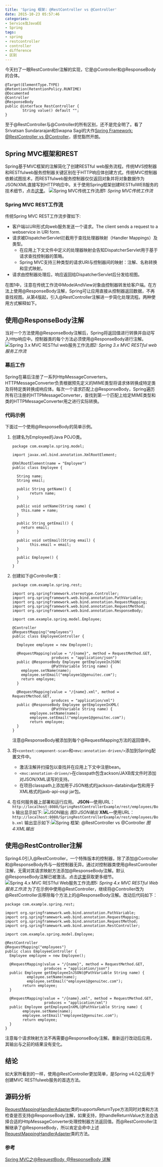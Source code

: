 ```yaml
---
title: 'Spring 框架: @RestController vs @Controller'
date: 2015-10-23 05:57:46
categories: 
- Service及JavaEE
- Spring
tags: 
- spring
- restcontroller
- controller
- difference
- 区别
---
```

今天扫了一眼RestController注解的实现，它是@Controller和@ResponseBody的合体。
```
@Target(ElementType.TYPE)
@Retention(RetentionPolicy.RUNTIME)
@Documented
@Controller
@ResponseBody
public @interface RestController {
        String value() default "";
}
```

至于@RestController与@Controller的所有区别，还不是完全明了。看了Srivatsan	Sundararajan和Swapna Sagi的大作[Spring Framework: @RestController vs @Controller](https://www.genuitec.com/spring-frameworkrestcontroller-vs-controller/)，感觉豁然开朗。

## Spring MVC框架和REST

Spring基于MVC框架的注解简化了创建RESTful web服务流程。传统MVS控制器和RESTfulweb服务控制器关键区别在于HTTP响应体创建方式。传统MVC控制器依赖试图技术，而RESTfulweb服务控制器仅仅返回对象并将对象数据作为JSON/XML直接写到HTTP响应中。关于使用Spring框架创建RESTfulWEB服务的技术细节，点击[这里](http://docs.spring.io/spring-framework/docs/current/spring-framework-reference/html/mvc.html)。
![Spring MVC传统工作流](/images/2015/10/0026uWfMzy7evDAilis5c.png)_图1: Spring MVC传统工作流_

### Spring MVC REST工作流

传统Spring MVC REST工作流步骤如下:
- 客户端以URI形式向web服务发送一个请求。The client sends a request to a webservice in URI form.
- 请求被DispatcherServlet拦截用于查找处理器映射（Handler Mappings）及类型。
  - 在应用上下文文件中定义的处理器映射会告知DispatcherServlet用于基于请求查找控制器的策略。
  - Spring MVC支持三种类型的请求URI与控制器间的映射：注解、名称转换和显式映射。
- 请求由控制器处理后，响应返回给DispatcherServlet后分发给视图。

在图1中，注意在传统工作流中ModelAndView对象由控制器转发给客户端。在方法上使用@ResponseBody注解，Spring可让应用直接从控制器返回数据，不再查找视图。从第4版起，引入@RestController注解进一步简化处理流程。两种使用方式解释如下。

## 使用@ResponseBody注解

当对一个方法使用@ResponseBody注解后，Spring将返回值进行转换并自动写入Http响应中。控制器类的每个方法必须使用@ResponseBody进行注解。
![Spring 3.x MVC RESTful web服务工作流](/images/2015/10/0026uWfMzy7evNBnXfSfc.png)_图2: Spring 3.x MVC RESTful web服务工作流_

### 幕后工作

Spring在幕后注册了一系列HttpMessageConverters。HTTPMessageConverter负责根据预先定义的MIME类型将请求体转换成特定类及将特定类转换成响应体。每次一个请求匹配上@ResponseBody，Spring遍历所有已注册的HTTPMessageConverter，查找到第一个匹配上给定MIME类型和类的HTTPMessageConverter用之进行实际转换。

### 代码示例

下面过一个使用@ResponseBody的简单示例。

1. 创建名为Employee的Java POJO类。
   ```
   package com.example.spring.model;
    
   import javax.xml.bind.annotation.XmlRootElement;
    
   @XmlRootElement(name = "Employee")
   public class Employee {
    
     String name;
     String email;
    
     public String getName() {
           return name;
     }
    
     public void setName(String name) {
       this.name = name;
     }
    
     public String getEmail() {
       return email;
     }
    
     public void setEmail(String email) {
           this.email = email;
     }
    
     public Employee() {
     }
   }
   ```
2. 创建如下@Controller类：
   ```
   package com.example.spring.rest;
    
   import org.springframework.stereotype.Controller;
   import org.springframework.web.bind.annotation.PathVariable;
   import org.springframework.web.bind.annotation.RequestMapping;
   import org.springframework.web.bind.annotation.RequestMethod;
   import org.springframework.web.bind.annotation.ResponseBody;
    
   import com.example.spring.model.Employee;
    
   @Controller
   @RequestMapping("employees")
   public class EmployeeController {
    
     Employee employee = new Employee();
    
     @RequestMapping(value = "/{name}", method = RequestMethod.GET, 
                     produces = "application/json")
     public @ResponseBody Employee getEmployeeInJSON(
                     @PathVariable String name) {
       employee.setName(name);
       employee.setEmail("employee1@genuitec.com");
       return employee;
     }
    
     @RequestMapping(value = "/{name}.xml", method = RequestMethod.GET, 
                     produces = "application/xml")
     public @ResponseBody Employee getEmployeeInXML(
                     @PathVariable String name) {
           employee.setName(name);
           employee.setEmail("employee1@genuitec.com");
           return employee;
     }
   }
   ```
   注意@ResponseBody被添加到每个@RequestMapping方法的返回值中。

3. 将`<context:component-scan>`和`<mvc:annotation-driven/>`添加到Spring配置文件中。
    - 激活注解并扫描包以查找并在应用上下文中注册bean。
    - `<mvc:annotation-driven/>`在classpath包含ackson/JAXB库文件时添加对JSON/XML读写的支持。
    - 在项目classpath上添加用于JSON格式的jackson-databindjar包和用于XML格式的jaxb-api-osgi jar包。
4. 在任何服务器上部署和运行应用。
   **JSON**—使用URL：`http://localhost:8080/SpringRestControllerExample/rest/employees/Bob` 输出显示如下:
   ![JSON输出](/images/2015/10/0026uWfMzy7evNZL66i96.png)
   _图3:JSON输出_
   **XML**—使用URL：`http://localhost:8080/SpringRestControllerExample/rest/employees/Bob.xml`
   输出显示如下:![Spring 框架: @RestController vs @Controller](/images/2015/10/0026uWfMzy7evNUZcX7b9.jpg)
   _图4:XML输出_

## 使用@RestController注解

Spring4.0引入@RestController，一个特殊版本的控制器，除了添加@Controller和@ResponseBody外与一般控制器无异。通过对控制器类使用@RestController注解，无需对其请求映射方法添加@ResponseBody注解。默认@ResponseBody注解已被激活。点击[这里](http://docs.spring.io/spring/docs/current/javadoc-api/org/springframework/web/bind/annotation/RestController.html)获取更多细节。
![Spring 4.x MVC RESTful Web服务工作流](/images/2015/10/0026uWfMzy7evOq7K6c20.png)_图5: Spring 4.x MVC RESTful Web服务工作流_
为了在示例中使用@RestController，继续将@Controller改为@RestController且移除每个方法上的@ResponseBody注解。改动后代码如下：
```
package com.example.spring.rest;
 
import org.springframework.web.bind.annotation.PathVariable;
import org.springframework.web.bind.annotation.RequestMapping;
import org.springframework.web.bind.annotation.RequestMethod;
import org.springframework.web.bind.annotation.RestController;
 
import com.example.spring.model.Employee;
 
@RestController
@RequestMapping("employees")
public class EmployeeController {
  Employee employee = new Employee();
 
  @RequestMapping(value = "/{name}", method = RequestMethod.GET, 
                  produces = "application/json")
  public Employee getEmployeeInJSON(@PathVariable String name) {
          employee.setName(name);
          employee.setEmail("employee1@genuitec.com");
        return employee; 
  }
 
  @RequestMapping(value = "/{name}.xml", method = RequestMethod.GET, 
                  produces = "application/xml")
  public Employee getEmployeeInXML(@PathVariable String name) {
        employee.setName(name);
        employee.setEmail("employee1@genuitec.com");
        return employee;
  }
}
```
注意每个请求映射方法不再需要@ResponseBody注解。重新运行改动后应用，其输出与之前的结果没有变化。

## 结论

如大家所看到的一样，使用@RestController更加简单，是Spring v4.0之后用于创建MVC RESTfulweb服务的首选方法。

## 源码分析

[RequestMappingHandlerAdapter](https://github.com/spring-projects/spring-framework/blob/master/spring-webmvc/src/main/java/org/springframework/web/servlet/mvc/method/annotation/RequestResponseBodyMethodProcessor.java)类的supportsReturnType方法同时对类和方法检查是否支持@ResponseBody注解，如果支持，则handleReturnValue方法会选择合适的HttpMessageConverter处理控制器方法返回值。而@RestController注解继承了@ResponseBody，所以肯定会命中上述[RequestMappingHandlerAdapter](https://github.com/spring-projects/spring-framework/blob/master/spring-webmvc/src/main/java/org/springframework/web/servlet/mvc/method/annotation/RequestResponseBodyMethodProcessor.java)类的方法。

### 参考

[Spring MVC之@RequestBody, @ResponseBody 详解](http://blog.csdn.net/kobejayandy/article/details/12690555)  